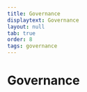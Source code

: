 ```yaml
---
title: Governance
displaytext: Governance
layout: null
tab: true
order: 8
tags: governance
---
```


# Governance
